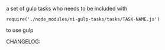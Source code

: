 a set of gulp tasks who needs to be included with

```
require('./node_modules/ni-gulp-tasks/tasks/TASK-NAME.js')
```

to use gulp


CHANGELOG: